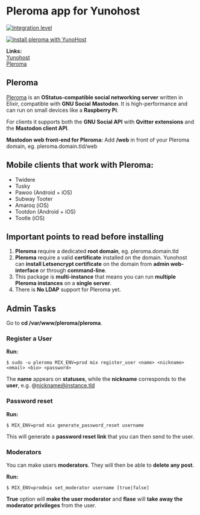 # Pleroma app for Yunohost

[![Integration level](https://dash.yunohost.org/integration/pleroma.svg)](https://ci-apps.yunohost.org/jenkins/job/pleroma%20%28Community%29/lastBuild/consoleFull)

[![Install pleroma with YunoHost](https://install-app.yunohost.org/install-with-yunohost.png)](https://install-app.yunohost.org/?app=pleroma)

**Links:**<br>
[Yunohost](https://yunohost.org)<br>
[Pleroma](https://git.pleroma.social/pleroma/pleroma)

## Pleroma 

[Pleroma](https://git.pleroma.social/pleroma/pleroma) is an **OStatus-compatible social networking server** written in Elixir, compatible with **GNU Social** **Mastodon**. It is high-performance and can run on small devices like a **Raspberry Pi**.

For clients it supports both the **GNU Social API** with **Qvitter extensions** and the **Mastodon client API**.

**Mastodon web front-end for Pleroma:** Add **/web** in front of your Pleroma domain, eg. pleroma.domain.tld/web

## Mobile clients that work with Pleroma:

- Twidere
- Tusky
- Pawoo (Android + iOS)
- Subway Tooter
- Amaroq (iOS)
- Tootdon (Android + iOS)
- Tootle (iOS)

## Important points to read before installing

1. **Pleroma** require a dedicated **root domain**, eg. pleroma.domain.tld
1. **Pleroma** require a valid **certificate** installed on the domain. Yunohost can **install Letsencrypt certificate** on the domain from **admin web-interface** or through **command-line**.
1. This package is **multi-instance** that means you can run **multiple Pleroma instances** on a **single server**.
1. There is **No LDAP** support for Pleroma yet.

## Admin Tasks
Go to **cd /var/www/pleroma/pleroma**.

### Register a User

**Run:**

    $ sudo -u pleroma MIX_ENV=prod mix register_user <name> <nickname> <email> <bio> <password>

The **name** appears on **statuses**, while the **nickname** corresponds to the **user**, e.g. @nickname@instance.tld


### Password reset

**Run:** 
    
    $ MIX_ENV=prod mix generate_password_reset username 
    
This will generate a **password reset link** that you can then send to the user.


### Moderators

You can make users **moderators**. They will then be able to **delete any post**.

**Run:**

    $ MIX_ENV=prodmix set_moderator username [true|false] 

**True** option will **make the user moderator** and **flase** will **take away the moderator privileges** from the user.

